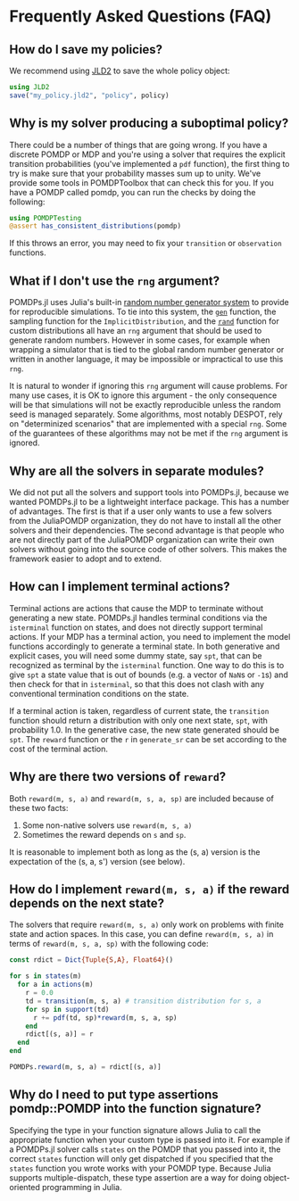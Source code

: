 # Frequently Asked Questions (FAQ)

## How do I save my policies?

We recommend using [JLD2](https://github.com/JuliaIO/JLD2.jl) to save the whole policy object:

```julia
using JLD2
save("my_policy.jld2", "policy", policy)
```
## Why is my solver producing a suboptimal policy?

There could be a number of things that are going wrong. If you have a discrete POMDP or MDP and you're using a solver that requires the explicit transition probabilities
(you've implemented a `pdf` function), the first thing to try is make sure that your probability masses sum up to unity. 
We've provide some tools in POMDPToolbox that can check this for you.
If you have a POMDP called pomdp, you can run the checks by doing the following:

```julia
using POMDPTesting
@assert has_consistent_distributions(pomdp)
```

If this throws an error, you may need to fix your `transition` or `observation` functions. 

## What if I don't use the `rng` argument?

POMDPs.jl uses Julia's built-in [random number generator system](https://docs.julialang.org/en/v1/stdlib/Random/) to provide for reproducible simulations. To tie into this system, the [`gen`](@ref) function, the sampling function for the `ImplicitDistribution`, and the [`rand`](@ref) function for custom distributions all have an `rng` argument that should be used to generate random numbers. However in some cases, for example when wrapping a simulator that is tied to the global random number generator or written in another language, it may be impossible or impractical to use this `rng`.

It is natural to wonder if ignoring this `rng` argument will cause problems. For many use cases, it is OK to ignore this argument - the only consequence will be that simulations will not be exactly reproducible unless the random seed is managed separately. Some algorithms, most notably DESPOT, rely on "determinized scenarios" that are implemented with a special `rng`. Some of the guarantees of these algorithms may not be met if the `rng` argument is ignored.

## Why are all the solvers in separate modules?

We did not put all the solvers and support tools into POMDPs.jl, because we wanted POMDPs.jl to be a lightweight
interface package.
This has a number of advantages. The first is that if a user only wants to use a few solvers from the
JuliaPOMDP organization, they do not have to install all the other solvers and their dependencies.
The second advantage is that people who are not directly part of the JuliaPOMDP organization can write their own solvers
without going into the source code of other solvers. This makes the framework easier to adopt and to extend.

## How can I implement terminal actions?

Terminal actions are actions that cause the MDP to terminate without generating a new state. POMDPs.jl handles terminal conditions via the `isterminal` function on states, and does not directly support terminal actions. If your MDP has a terminal action, you need to implement the model functions accordingly to generate a terminal state. In both generative and explicit cases, you will need some dummy state, say `spt`, that can be recognized as terminal by the `isterminal` function. One way to do this is to give `spt` a state value that is out of bounds (e.g. a vector of `NaN`s or `-1`s) and then check for that in `isterminal`, so that this does not clash with any conventional termination conditions on the state.

If a terminal action is taken, regardless of current state, the `transition` function should return a distribution with only one next state, `spt`, with probability 1.0. In the generative case, the new state generated should be `spt`. The `reward` function or the `r` in `generate_sr` can be set according to the cost of the terminal action.

## Why are there two versions of `reward`?

Both `reward(m, s, a)` and `reward(m, s, a, sp)` are included because of these two facts:

1) Some non-native solvers use `reward(m, s, a)`
2) Sometimes the reward depends on `s` and `sp`.

It is reasonable to implement both as long as the (s, a) version is the expectation of the (s, a, s') version (see below).

## How do I implement `reward(m, s, a)` if the reward depends on the next state?

The solvers that require `reward(m, s, a)` only work on problems with finite state and action spaces. In this case, you can define `reward(m, s, a)` in terms of `reward(m, s, a, sp)` with the following code:

```julia
const rdict = Dict{Tuple{S,A}, Float64}()

for s in states(m)
  for a in actions(m)
    r = 0.0
    td = transition(m, s, a) # transition distribution for s, a
    for sp in support(td)
      r += pdf(td, sp)*reward(m, s, a, sp)
    end
    rdict[(s, a)] = r
  end
end

POMDPs.reward(m, s, a) = rdict[(s, a)]
```

## Why do I need to put type assertions pomdp::POMDP into the function signature?

Specifying the type in your function signature allows Julia to call the appropriate function when your custom type is
passed into it.
For example if a POMDPs.jl solver calls `states` on the POMDP that you passed into it, the correct `states` function
will only get dispatched if you specified that the `states` function you wrote works with your POMDP type. Because Julia
supports multiple-dispatch, these type assertion are a way for doing object-oriented programming in Julia.


